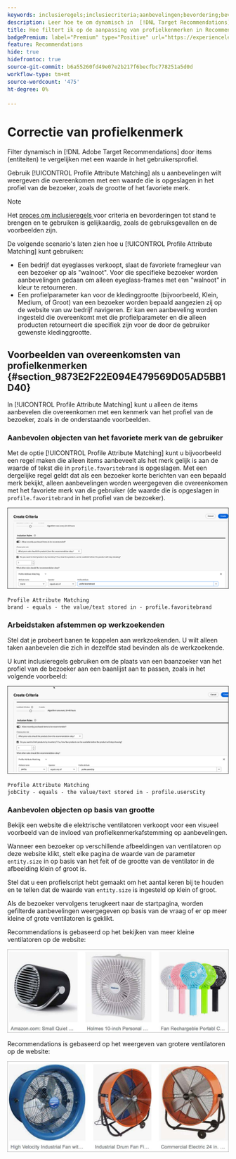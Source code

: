 ```yaml
---
keywords: inclusieregels;inclusiecriteria;aanbevelingen;bevordering;bevorderingen;dynamische filtratie;dynamic;profile kenmerkovereenkomsten
description: Leer hoe te om dynamisch in  [!DNL Target Recommendations]  te filtreren door punten (entiteiten) tegen een waarde in het profiel van de gebruiker te vergelijken.
title: Hoe filtert ik op de aanpassing van profielkenmerken in Recommendations-activiteiten?
badgePremium: label="Premium" type="Positive" url="https://experienceleague.adobe.com/docs/target/using/introduction/intro.html?lang=en#premium newtab=true" tooltip="Zie wat er in Target Premium is opgenomen."
feature: Recommendations
hide: true
hidefromtoc: true
source-git-commit: b6a55260fd49e07e2b217f6becfbc778251a5d0d
workflow-type: tm+mt
source-wordcount: '475'
ht-degree: 0%

---
```


# Correctie van profielkenmerk

Filter dynamisch in [!DNL Adobe Target Recommendations] door items (entiteiten) te vergelijken met een waarde in het gebruikersprofiel.

Gebruik [!UICONTROL Profile Attribute Matching] als u aanbevelingen wilt weergeven die overeenkomen met een waarde die is opgeslagen in het profiel van de bezoeker, zoals de grootte of het favoriete merk.

>[!NOTE]
>
>Het [ proces om inclusieregels ](/help/main/c-recommendations/c-algorithms/use-dynamic-and-static-inclusion-rules.md) voor criteria en bevorderingen tot stand te brengen en te gebruiken is gelijkaardig, zoals de gebruiksgevallen en de voorbeelden zijn.

De volgende scenario&#39;s laten zien hoe u [!UICONTROL Profile Attribute Matching] kunt gebruiken:

* Een bedrijf dat eyeglasses verkoopt, slaat de favoriete framegleur van een bezoeker op als &quot;walnoot&quot;. Voor die specifieke bezoeker worden aanbevelingen gedaan om alleen eyeglass-frames met een &quot;walnoot&quot; in kleur te retourneren.
* Een profielparameter kan voor de kledinggrootte (bijvoorbeeld, Klein, Medium, of Groot) van een bezoeker worden bepaald aangezien zij op de website van uw bedrijf navigeren. Er kan een aanbeveling worden ingesteld die overeenkomt met die profielparameter en die alleen producten retourneert die specifiek zijn voor de door de gebruiker gewenste kledinggrootte.

## Voorbeelden van overeenkomsten van profielkenmerken {#section_9873E2F22E094E479569D05AD5BB1D40}

In [!UICONTROL Profile Attribute Matching] kunt u alleen de items aanbevelen die overeenkomen met een kenmerk van het profiel van de bezoeker, zoals in de onderstaande voorbeelden.

### Aanbevolen objecten van het favoriete merk van de gebruiker

Met de optie [!UICONTROL Profile Attribute Matching] kunt u bijvoorbeeld een regel maken die alleen items aanbeveelt als het merk gelijk is aan de waarde of tekst die in `profile.favoritebrand` is opgeslagen. Met een dergelijke regel geldt dat als een bezoeker korte berichten van een bepaald merk bekijkt, alleen aanbevelingen worden weergegeven die overeenkomen met het favoriete merk van die gebruiker (de waarde die is opgeslagen in `profile.favoritebrand` in het profiel van de bezoeker).

![ Favoriete merk ](/help/main/c-recommendations/c-algorithms/assets/favorite-brand-new.png)

```
Profile Attribute Matching
brand - equals - the value/text stored in - profile.favoritebrand
```

### Arbeidstaken afstemmen op werkzoekenden

Stel dat je probeert banen te koppelen aan werkzoekenden. U wilt alleen taken aanbevelen die zich in dezelfde stad bevinden als de werkzoekende.

U kunt inclusieregels gebruiken om de plaats van een baanzoeker van het profiel van de bezoeker aan een baanlijst aan te passen, zoals in het volgende voorbeeld:

![ Plaats van de Gebruiker ](/help/main/c-recommendations/c-algorithms/assets/city-new.png)

```
Profile Attribute Matching
jobCity - equals - the value/text stored in - profile.usersCity
```

### Aanbevolen objecten op basis van grootte

Bekijk een website die elektrische ventilatoren verkoopt voor een visueel voorbeeld van de invloed van profielkenmerkafstemming op aanbevelingen.

Wanneer een bezoeker op verschillende afbeeldingen van ventilatoren op deze website klikt, stelt elke pagina de waarde van de parameter `entity.size` in op basis van het feit of de grootte van de ventilator in de afbeelding klein of groot is.

Stel dat u een profielscript hebt gemaakt om het aantal keren bij te houden en te tellen dat de waarde van `entity.size` is ingesteld op klein of groot.

Als de bezoeker vervolgens terugkeert naar de startpagina, worden gefilterde aanbevelingen weergegeven op basis van de vraag of er op meer kleine of grote ventilatoren is geklikt.

Recommendations is gebaseerd op het bekijken van meer kleine ventilatoren op de website:

![ kleine ventilatoraanbevelingen ](/help/main/c-recommendations/c-algorithms/assets/small-fans.png)

Recommendations is gebaseerd op het weergeven van grotere ventilatoren op de website:

![ grote ventilatoraanbevelingen ](/help/main/c-recommendations/c-algorithms/assets/large-fans.png)